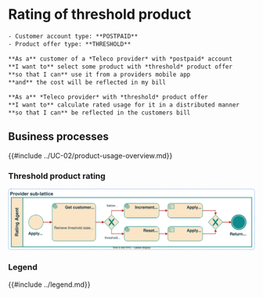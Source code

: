 # Rating of threshold product

```admonish abstract title="Pertaining to"
- Customer account type: **POSTPAID**
- Product offer type: **THRESHOLD**
```

```admonish example title="Use case"
**As a** customer of a *Teleco provider* with *postpaid* account  
**I want to** select some product with *threshold* product offer  
**so that I can** use it from a providers mobile app  
**and** the cost will be reflected in my bill  
```

```admonish example title="Use case"
**As a** *Teleco provider* with *threshold* product offer  
**I want to** calculate rated usage for it in a distributed manner  
**so that I can** be reflected in the customers bill  
```

## Business processes

{{#include ../UC-02/product-usage-overview.md}}

### Threshold product rating

![Diagram depicting the rating process of a threshold product](./rating-bpm.svg)

### Legend

{{#include ../legend.md}}
